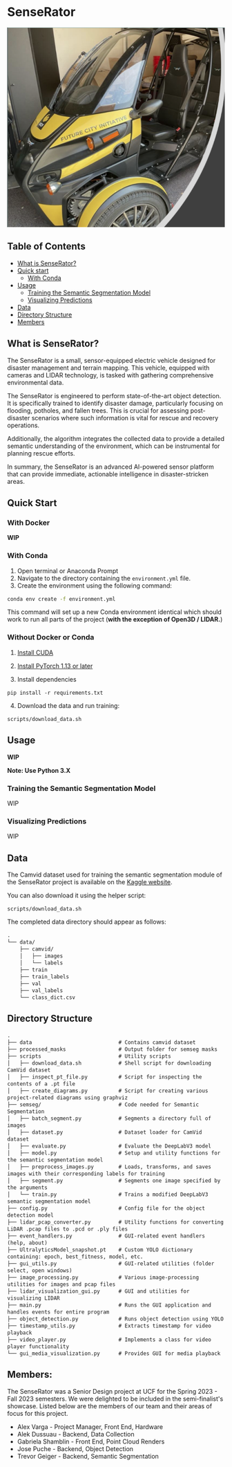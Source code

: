 # SenseRator
![SenseRator arcimoto vehicle](senserator.png)

## Table of Contents
- [What is SenseRator?](#what-is-senserator?) 
- [Quick start](#quick-start)
	- [With Conda](#with-conda)
- [Usage](#usage)
    - [Training the Semantic Segmentation Model](#training-the-semantic-segmentation-model)
    - [Visualizing Predictions](#visualizing-predictions)
- [Data](#data)
- [Directory Structure](#directory-structure)
- [Members](#members)

## What is SenseRator? 
The SenseRator is a small, sensor-equipped electric vehicle designed for disaster management and terrain mapping. This vehicle, equipped with cameras and LIDAR technology, is tasked with gathering comprehensive environmental data. 

The SenseRator is engineered to perform state-of-the-art object detection. It is specifically trained to identify disaster damage, particularly focusing on flooding, potholes, and fallen trees. This is crucial for assessing post-disaster scenarios where such information is vital for rescue and recovery operations.

Additionally, the algorithm integrates the collected data to provide a detailed semantic understanding of the environment, which can be instrumental for planning rescue efforts.

In summary, the SenseRator is an advanced AI-powered sensor platform that can provide immediate, actionable intelligence in disaster-stricken areas.

## Quick Start
### With Docker
**WIP**
### With Conda
1. Open terminal or Anaconda Prompt
2. Navigate to the directory containing the `environment.yml` file.
1. Create the environment using the following command:    

```bash
conda env create -f environment.yml
```

This command will set up a new Conda environment identical which should work to run all parts of the project (**with the exception of Open3D / LIDAR.**)

### Without Docker or Conda
1. [Install CUDA](https://developer.nvidia.com/cuda-downloads)
    
2. [Install PyTorch 1.13 or later](https://pytorch.org/get-started/locally/)
    
3. Install dependencies
    

```shell
pip install -r requirements.txt
```

4. Download the data and run training:

``` 
scripts/download_data.sh
```
## Usage
**WIP**

**Note: Use Python 3.X**
### Training the Semantic Segmentation Model
WIP

### Visualizing Predictions
WIP

## Data
The Camvid dataset used for training the semantic segmentation module of the SenseRator project is available on the [Kaggle website](https://www.kaggle.com/datasets/carlolepelaars/camvid). 

You can also download it using the helper script:
```
scripts/download_data.sh
```

The completed data directory should appear as follows: 
```
.
└── data/
    ├── camvid/
    │   ├── images
    │   └── labels
    ├── train
    ├── train_labels
    ├── val
    ├── val_labels
    └── class_dict.csv
```

## Directory Structure
```
.
├── data                            # Contains camvid dataset
├── processed_masks                 # Output folder for semseg masks
├── scripts                         # Utility scripts
│   ├── download_data.sh            # Shell script for downloading CamVid dataset
│   ├── inspect_pt_file.py          # Script for inspecting the contents of a .pt file
│   ├── create_diagrams.py          # Script for creating various project-related diagrams using graphviz
├── semseg/                         # Code needed for Semantic Segmentation
│   ├── batch_segment.py            # Segments a directory full of images
│   ├── dataset.py                  # Dataset loader for CamVid dataset
│   ├── evaluate.py                 # Evaluate the DeepLabV3 model
│   ├── model.py                    # Setup and utility functions for the semantic segmentation model
│   ├── preprocess_images.py        # Loads, transforms, and saves images with their corresponding labels for training
│   ├── segment.py                  # Segments one image specified by the arguments
│   └── train.py                    # Trains a modified DeepLabV3 semantic segmentation model
├── config.py                       # Config file for the object detection model
├── lidar_pcap_converter.py         # Utility functions for converting LiDAR .pcap files to .pcd or .ply files
├── event_handlers.py               # GUI-related event handlers (help, about)
├── UltralyticsModel_snapshot.pt    # Custom YOLO dictionary containing: epoch, best_fitness, model, etc. 
├── gui_utils.py                    # GUI-related utilities (folder select, open windows)
├── image_processing.py             # Various image-processing utilities for images and pcap files
├── lidar_visualization_gui.py      # GUI and utilities for visualizing LIDAR
├── main.py                         # Runs the GUI application and handles events for entire program
├── object_detection.py             # Runs object detection using YOLO
├── timestamp_utils.py              # Extracts timestamp for video playback
├── video_player.py                 # Implements a class for video player functionality 
└── gui_media_visualization.py      # Provides GUI for media playback 
```

## Members:
The SenseRator was a Senior Design project at UCF for the Spring 2023 - Fall 2023 semesters. We were delighted to be included in the semi-finalist's showcase. Listed below are the members of our team and their areas of focus for this project. 

- Alex Varga - Project Manager, Front End, Hardware
- Alek Dussuau - Backend, Data Collection
- Gabriela Shamblin - Front End, Point Cloud Renders
- Jose Puche - Backend, Object Detection
- Trevor Geiger - Backend, Semantic Segmentation
